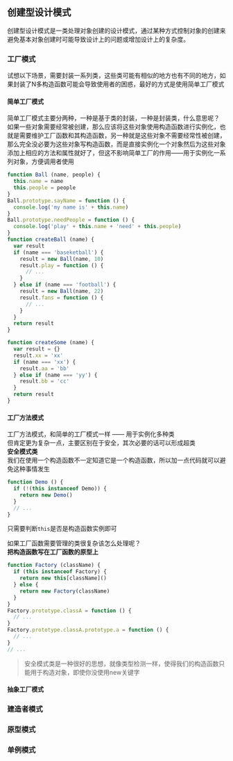 ## 创建型设计模式
创建型设计模式是一类处理对象创建的设计模式，通过某种方式控制对象的创建来避免基本对象创建时可能导致设计上的问题或增加设计上的复杂度。
### 工厂模式
试想以下场景，需要封装一系列类，这些类可能有相似的地方也有不同的地方，如果封装了N多构造函数可能会导致使用者的困惑，最好的方式是使用简单工厂模式  
#### 简单工厂模式
简单工厂模式主要分两种，一种是基于类的封装，一种是封装类，什么意思呢？  
如果一些对象需要经常被创建，那么应该将这些对象使用构造函数进行实例化，也就是需要维护工厂函数和其构造函数，另一种就是这些对象不需要经常性被创建，那么完全没必要为这些对象写构造函数，而是直接实例化一个对象然后为这些对象添加上相应的方法和属性就好了，但这不影响简单工厂的作用——用于实例化一系列对象，方便调用者使用  
```javaScript
function Ball (name, people) {
  this.name = name
  this.people = people
}
Ball.prototype.sayName = function () {
  console.log('my name is' + this.name)
}
Ball.prototype.needPeople = function () {
  console.log('play' + this.name + 'need' + this.people)
}
function createBall (name) {
  var result
  if (name === 'baseketball') {
    result = new Ball(name, 10)
    result.play = function () {
      // ...
    }
  } else if (name === 'football') {
    result = new Ball(name, 22)
    result.fans = function () {
      // ...
    }
  }
  return result
}
```
```javaScript
function createSome (name) {
  var result = {}
  result.xx = 'xx'
  if (name === 'xx') {
    result.aa = 'bb'
  } else if (name === 'yy') {
    result.bb = 'cc'
  }
  return result
}
```

#### 工厂方法模式
工厂方法模式，和简单的工厂模式一样 —— 用于实例化多种类  
但肯定更为复杂一点，主要区别在于安全，其次必要的话可以形成超类  
**安全模式类**  
我们在使用一个构造函数不一定知道它是一个构造函数，所以加一点代码就可以避免这种事情发生
```javaScript
function Demo () {
  if (!(this instanceof Demo)) {
    return new Demo()
  }
  // ...
}
```
只需要判断`this`是否是构造函数实例即可  

如果工厂函数需要管理的类很复杂该怎么处理呢？  
**把构造函数写在工厂函数的原型上**
```JavaScript
function Factory (className) {
  if (this instanceof Factory) {
    return new this[className]()
  } else {
    return new Factory(className)
  }
}
Factory.prototype.classA = function () {
  // ...
}
Factory.prototype.classA.prototype.a = function () {
  // ...
}
// ...
```
> 安全模式类是一种很好的思想，就像类型检测一样，使得我们的构造函数只能用于构造对象，即使你没使用new关键字

#### 抽象工厂模式


### 建造者模式

### 原型模式

### 单例模式
